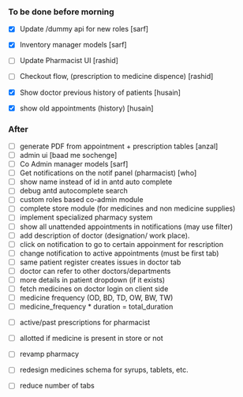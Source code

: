 ### To be done before morning

- [x] Update /dummy api for new roles [sarf]
- [x] Inventory manager models [sarf]

- [ ] Update Pharmacist UI [rashid]
- [ ] Checkout flow, (prescription to medicine dispence) [rashid]

- [x] Show doctor previous history of patients [husain]
- [x] show old appointments (history) [husain]

### After

- [ ] generate PDF from appointment + prescription tables [anzal]
- [ ] admin ui [baad me sochenge]
- [ ] Co Admin manager models [sarf]
- [ ] Get notifications on the notif panel (pharmacist) [who]
- [ ] show name instead of id in antd auto complete
- [ ] debug antd autocomplete search
- [ ] custom roles based co-admin module
- [ ] complete store module (for medicines and non medicine supplies)
- [ ] implement specialized pharmacy system
- [ ] show all unattended appointments in notifications (may use filter)
- [ ] add description of doctor (designation/ work place).
- [ ] click on notification to go to certain appoinment for rescription
- [ ] change notification to active appointments (must be first tab)
- [ ] same patient register creates issues in doctor tab
- [ ] doctor can refer to other doctors/departments
- [ ] more details in patient dropdown (if it exists)
- [ ] fetch medicines on doctor login on client side
- [ ] medicine frequency (OD, BD, TD, OW, BW, TW)
- [ ] medicine_frequency * duration = total_duration
<!-- - [ ] cron job for remaining medicine -->
- [ ] active/past prescriptions for pharmacist
- [ ] allotted if medicine is present in store or not
- [ ] revamp pharmacy
- [ ] redesign medicines schema for syrups, tablets, etc.

- [ ] reduce number of tabs
